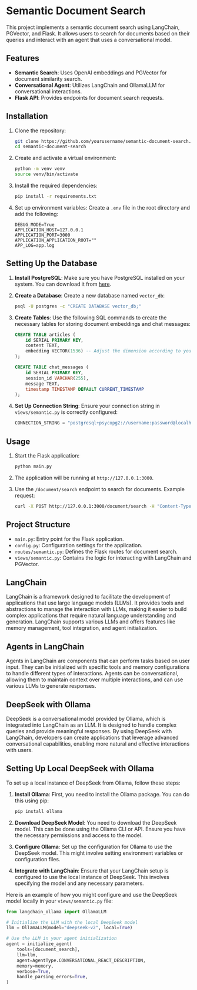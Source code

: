 # Semantic Document Search

This project implements a semantic document search using LangChain, PGVector, and Flask. It allows users to search for documents based on their queries and interact with an agent that uses a conversational model.

## Features

- **Semantic Search**: Uses OpenAI embeddings and PGVector for document similarity search.
- **Conversational Agent**: Utilizes LangChain and OllamaLLM for conversational interactions.
- **Flask API**: Provides endpoints for document search requests.

## Installation

1. Clone the repository:
    ```sh
    git clone https://github.com/yourusername/semantic-document-search.git
    cd semantic-document-search
    ```

2. Create and activate a virtual environment:
    ```sh
    python -m venv venv
    source venv/bin/activate
    ```

3. Install the required dependencies:
    ```sh
    pip install -r requirements.txt
    ```

4. Set up environment variables:
    Create a `.env` file in the root directory and add the following:
    ```env
    DEBUG_MODE=True
    APPLICATION_HOST=127.0.0.1
    APPLICATION_PORT=3000
    APPLICATION_APPLICATION_ROOT=""
    APP_LOG=app.log
    ```

## Setting Up the Database

1. **Install PostgreSQL**: Make sure you have PostgreSQL installed on your system. You can download it from [here](https://www.postgresql.org/download/).

2. **Create a Database**: Create a new database named `vector_db`:
    ```sh
    psql -U postgres -c "CREATE DATABASE vector_db;"
    ```

3. **Create Tables**: Use the following SQL commands to create the necessary tables for storing document embeddings and chat messages:
    ```sql
    CREATE TABLE articles (
        id SERIAL PRIMARY KEY,
        content TEXT,
        embedding VECTOR(1536) -- Adjust the dimension according to your embedding model
    );

    CREATE TABLE chat_messages (
        id SERIAL PRIMARY KEY,
        session_id VARCHAR(255),
        message TEXT,
        timestamp TIMESTAMP DEFAULT CURRENT_TIMESTAMP
    );
    ```

4. **Set Up Connection String**: Ensure your connection string in `views/semantic.py` is correctly configured:
    ```python
    CONNECTION_STRING = "postgresql+psycopg2://username:password@localhost:5432/db_name"
    ```

## Usage

1. Start the Flask application:
    ```sh
    python main.py
    ```

2. The application will be running at `http://127.0.0.1:3000`.

3. Use the `/document/search` endpoint to search for documents. Example request:
    ```sh
    curl -X POST http://127.0.0.1:3000/document/search -H "Content-Type: application/json" -d '{"query": "your search query", "user_id": "user123", "max_messages": 5}'
    ```

## Project Structure

- `main.py`: Entry point for the Flask application.
- `config.py`: Configuration settings for the application.
- `routes/semantic.py`: Defines the Flask routes for document search.
- `views/semantic.py`: Contains the logic for interacting with LangChain and PGVector.

## LangChain

LangChain is a framework designed to facilitate the development of applications that use large language models (LLMs). It provides tools and abstractions to manage the interaction with LLMs, making it easier to build complex applications that require natural language understanding and generation. LangChain supports various LLMs and offers features like memory management, tool integration, and agent initialization.

## Agents in LangChain

Agents in LangChain are components that can perform tasks based on user input. They can be initialized with specific tools and memory configurations to handle different types of interactions. Agents can be conversational, allowing them to maintain context over multiple interactions, and can use various LLMs to generate responses.

## DeepSeek with Ollama

DeepSeek is a conversational model provided by Ollama, which is integrated into LangChain as an LLM. It is designed to handle complex queries and provide meaningful responses. By using DeepSeek with LangChain, developers can create applications that leverage advanced conversational capabilities, enabling more natural and effective interactions with users.

## Setting Up Local DeepSeek with Ollama

To set up a local instance of DeepSeek from Ollama, follow these steps:

1. **Install Ollama**: First, you need to install the Ollama package. You can do this using pip:
    ```sh
    pip install ollama
    ```

2. **Download DeepSeek Model**: You need to download the DeepSeek model. This can be done using the Ollama CLI or API. Ensure you have the necessary permissions and access to the model.

3. **Configure Ollama**: Set up the configuration for Ollama to use the DeepSeek model. This might involve setting environment variables or configuration files.

4. **Integrate with LangChain**: Ensure that your LangChain setup is configured to use the local instance of DeepSeek. This involves specifying the model and any necessary parameters.

Here is an example of how you might configure and use the DeepSeek model locally in your `views/semantic.py` file:

```python
from langchain_ollama import OllamaLLM

# Initialize the LLM with the local DeepSeek model
llm = OllamaLLM(model="deepseek-v2", local=True)

# Use the LLM in your agent initialization
agent = initialize_agent(
    tools=[document_search],
    llm=llm,
    agent=AgentType.CONVERSATIONAL_REACT_DESCRIPTION,
    memory=memory,
    verbose=True,
    handle_parsing_errors=True,
)